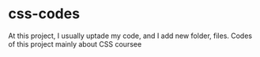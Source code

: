 # css-codes
At this project, I usually uptade my code, and I add new folder, files. Codes of this project mainly about CSS coursee
